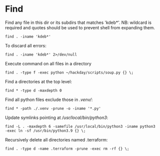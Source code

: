# Find

Find any file in this dir or its subdirs that matches 'kdeb\*'. NB: wildcard is required and quotes should be used to prevent shell from expanding them.

```
find . -iname 'kdeb*'
```

To discard all errors:

```
find . -iname 'kdeb*' 2>/dev/null
```

Execute command on all files in a directory

```
find . -type f -exec python ~/hackday/scripts/soup.py {} \;
```

Find a directories at the top level:

```
find * -type d -maxdepth 0
```

Find all python files exclude those in _.venv/_:

```
find * -path ./.venv -prune -o -iname '*.py'
```

Update symlinks pointing at _/usr/local/bin/python3_:

```
find -L . -maxdepth 6 -samefile /usr/local/bin/python3 -iname python3 -exec ln -sf /usr/bin/python3.9 {} \;
```

Recursively delete all directories named .terraform:

```
find . -type d -name .terraform -prune -exec rm -rf {} \;
```
